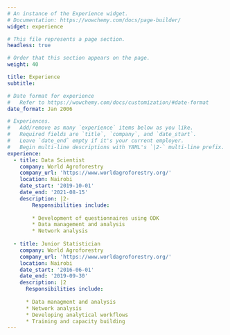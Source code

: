 ```yaml
---
# An instance of the Experience widget.
# Documentation: https://wowchemy.com/docs/page-builder/
widget: experience

# This file represents a page section.
headless: true

# Order that this section appears on the page.
weight: 40

title: Experience
subtitle:

# Date format for experience
#   Refer to https://wowchemy.com/docs/customization/#date-format
date_format: Jan 2006

# Experiences.
#   Add/remove as many `experience` items below as you like.
#   Required fields are `title`, `company`, and `date_start`.
#   Leave `date_end` empty if it's your current employer.
#   Begin multi-line descriptions with YAML's `|2-` multi-line prefix.
experience:
  - title: Data Scientist
    company: World Agroforestry
    company_url: 'https://www.worldagroforestry.org/'
    location: Nairobi
    date_start: '2019-10-01'
    date_end: '2021-08-15'
    description: |2-
        Responsibilities include:
        
        * Development of questionnaires using ODK
        * Data management and analysis
        * Network analysis
        
  - title: Junior Statistician
    company: World Agroforestry
    company_url: 'https://www.worldagroforestry.org/'
    location: Nairobi
    date_start: '2016-06-01'
    date_end: '2019-09-30'
    description: |2
      Responsibilities include:
      
      * Data managment and analysis
      * Network analysis
      * Developing analytical workflows
      * Training and capacity building
---
```

